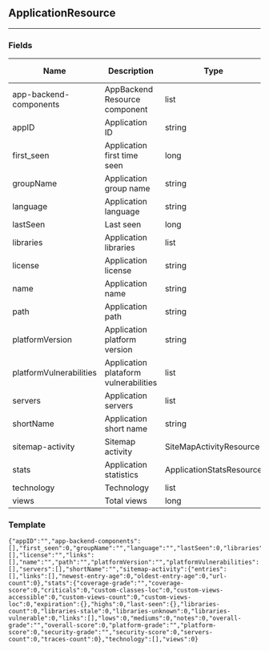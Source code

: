 ## ApplicationResource
---
### Fields
| Name | Description | Type | Allowed Values | Required |
| ---- | ----------- | ---- | -------------- | -------- |
| app-backend-components | AppBackend Resource component | list |  | false |
| appID | Application ID | string |  | false |
| first_seen | Application first time seen | long |  | false |
| groupName | Application group name | string |  | false |
| language | Application language | string |  | false |
| lastSeen | Last seen | long |  | false |
| libraries | Application libraries | list |  | false |
| license | Application license | string |  | false |
| name | Application name | string |  | false |
| path | Application path | string |  | false |
| platformVersion | Application platform version | string |  | false |
| platformVulnerabilities | Application plataform vulnerabilities | list |  | false |
| servers | Application servers | list |  | false |
| shortName | Application short name | string |  | false |
| sitemap-activity | Sitemap activity | SiteMapActivityResource |  | false |
| stats | Application statistics | ApplicationStatsResource |  | false |
| technology | Technology | list |  | false |
| views | Total views | long |  | false |
### Template
```
{"appID":"","app-backend-components":[],"first_seen":0,"groupName":"","language":"","lastSeen":0,"libraries":[],"license":"","links":[],"name":"","path":"","platformVersion":"","platformVulnerabilities":[],"servers":[],"shortName":"","sitemap-activity":{"entries":[],"links":[],"newest-entry-age":0,"oldest-entry-age":0,"url-count":0},"stats":{"coverage-grade":"","coverage-score":0,"criticals":0,"custom-classes-loc":0,"custom-views-accessible":0,"custom-views-count":0,"custom-views-loc":0,"expiration":{},"highs":0,"last-seen":{},"libraries-count":0,"libraries-stale":0,"libraries-unknown":0,"libraries-vulnerable":0,"links":[],"lows":0,"mediums":0,"notes":0,"overall-grade":"","overall-score":0,"platform-grade":"","platform-score":0,"security-grade":"","security-score":0,"servers-count":0,"traces-count":0},"technology":[],"views":0}
```
